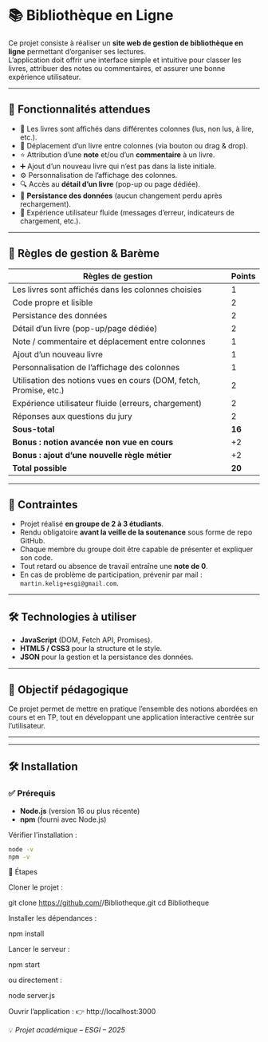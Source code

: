 # 📚 Bibliothèque en Ligne

Ce projet consiste à réaliser un **site web de gestion de bibliothèque en ligne** permettant d’organiser ses lectures.  
L’application doit offrir une interface simple et intuitive pour classer les livres, attribuer des notes ou commentaires, et assurer une bonne expérience utilisateur.

---

## 🚀 Fonctionnalités attendues

- 📌 Les livres sont affichés dans différentes colonnes (lus, non lus, à lire, etc.).  
- 🔄 Déplacement d’un livre entre colonnes (via bouton ou drag & drop).  
- ⭐ Attribution d’une **note** et/ou d’un **commentaire** à un livre.  
- ➕ Ajout d’un nouveau livre qui n’est pas dans la liste initiale.  
- ⚙️ Personnalisation de l’affichage des colonnes.  
- 🔍 Accès au **détail d’un livre** (pop-up ou page dédiée).  
- 💾 **Persistance des données** (aucun changement perdu après rechargement).  
- 🎨 Expérience utilisateur fluide (messages d’erreur, indicateurs de chargement, etc.).  

---

## 📑 Règles de gestion & Barème

| Règles de gestion | Points |
|-------------------|--------|
| Les livres sont affichés dans les colonnes choisies | 1 |
| Code propre et lisible | 2 |
| Persistance des données | 2 |
| Détail d’un livre (pop-up/page dédiée) | 2 |
| Note / commentaire et déplacement entre colonnes | 1 |
| Ajout d’un nouveau livre | 1 |
| Personnalisation de l’affichage des colonnes | 1 |
| Utilisation des notions vues en cours (DOM, fetch, Promise, etc.) | 2 |
| Expérience utilisateur fluide (erreurs, chargement) | 2 |
| Réponses aux questions du jury | 2 |
| **Sous-total** | **16** |
| **Bonus : notion avancée non vue en cours** | +2 |
| **Bonus : ajout d’une nouvelle règle métier** | +2 |
| **Total possible** | **20** |

---

## 📌 Contraintes

- Projet réalisé **en groupe de 2 à 3 étudiants**.  
- Rendu obligatoire **avant la veille de la soutenance** sous forme de repo GitHub.  
- Chaque membre du groupe doit être capable de présenter et expliquer son code.  
- Tout retard ou absence de travail entraîne une **note de 0**.  
- En cas de problème de participation, prévenir par mail : `martin.kelig+esgi@gmail.com`.  

---

## 🛠️ Technologies à utiliser

- **JavaScript** (DOM, Fetch API, Promises).  
- **HTML5 / CSS3** pour la structure et le style.  
- **JSON** pour la gestion et la persistance des données.  

---

## 🎯 Objectif pédagogique

Ce projet permet de mettre en pratique l’ensemble des notions abordées en cours et en TP, tout en développant une application interactive centrée sur l’utilisateur.

---



---

## 🛠️ Installation

### ✅ Prérequis
- **Node.js** (version 16 ou plus récente)  
- **npm** (fourni avec Node.js)  

Vérifier l’installation :
```bash
node -v
npm -v
```

🔧 Étapes

Cloner le projet :

git clone https://github.com/<TON-USER>/Bibliotheque.git
cd Bibliotheque


Installer les dépendances :

npm install


Lancer le serveur :

npm start


ou directement :

node server.js


Ouvrir l’application :
👉 http://localhost:3000

💡 *Projet académique – ESGI – 2025*  
